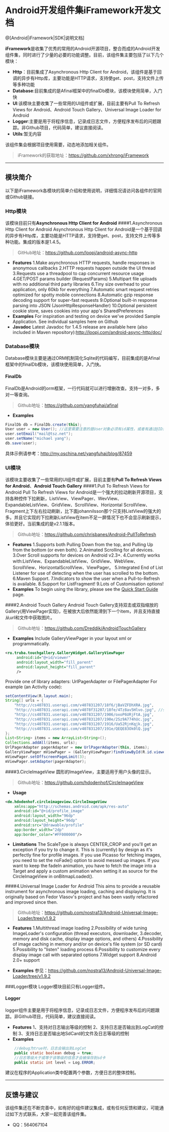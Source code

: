 # Android开发组件集iFramework开发文档

@[Android|iFramework|SDK|说明文档]

**iFramework**是收集了优秀的常用的Android开源项目，整合而成的Android开发组件集，同时进行了少量的必要的功能调整。目前，该组件集主要包括了以下几个模块：
- **Http**：目前集成了Asynchronous Http Client for Android，该组件是基于回调的异步有Http库，主要功能是HTTP请求，支持使get、post，支持文件上传等多种功能
- **Database**:目前集成的是Afinal框架中的finalDb模块，该模块使用简单，入门快
- **UI**:该模块主要收集了一些常用的UI组件或扩展，目前主要有Pull To Refresh Views for Android、Android Touch Gallery、Universal Image Loader for Android
- **Logger**:主要是用于将程序信息，记录成日志文件，方便程序发布后的问题跟踪。非Github项目，代码简单，建议直接阅读。
- **Utils**:暂无内容


该组件集会根据项目使用需要，动态地添加相关组件。
> iFramework的获取地址：https://github.com/xhrong/iFramework


-------------------

## 模块简介

以下是iFramework各模块的简单介绍和使用说明，详细情况请访问各组件的官网或Github链接。 

### Http模块
该模块目前只有**Asynchronous Http Client for Android**
####1.Asynchronous Http Client for Android
Asynchronous Http Client for Android是一个基于回调的异步有Http库，主要功能是HTTP请求，支持使get、post，支持文件上传等多种功能。集成的版本是1.4.5。
> GitHub地址：https://github.com/loopj/android-async-http

- **Features**
1.Make asynchronous HTTP requests, handle responses in anonymous callbacks
2.HTTP requests happen outside the UI thread
3.Requests use a threadpool to cap concurrent resource usage
4.GET/POST params builder (RequestParams)
5.Multipart file uploads with no additional third party libraries
6.Tiny size overhead to your application, only 60kb for everything
7.Automatic smart request retries optimized for spotty mobile connections
8.Automatic gzip response decoding support for super-fast requests
9.Optional built-in response parsing into JSON (JsonHttpResponseHandler)
10.Optional persistent cookie store, saves cookies into your app's SharedPreferences
- **Examples**
For inspiration and testing on device we've provided Sample Application.
See individual samples here on Github
- **Javadoc**
Latest Javadoc for 1.4.5 release are available here (also included in Maven repository):http://loopj.com/android-async-http/doc/

### Database模块
Database模块主要是通过ORM机制简化Sqlite的代码编写，目前集成的是Afinal框架中的finalDb模块，该模块使用简单，入门快。
#### FinalDb
FinalDb是Android的orm框架，一行代码就可以进行增删改查。支持一对多，多对一等查询。
> Github地址：https://github.com/yangfuhai/afinal

- **Examples**
```java
FinalDb db = FinalDb.create(this);
User user = new User(); //这里需要注意的是User对象必须有id属性，或者有通过@ID注解的属性
user.setEmail("mail@tsz.net");
user.setName("michael yang");
db.save(user);
```
具体示例请参考：http://my.oschina.net/yangfuhai/blog/87459

### UI模块
该模块主要收集了一些常用的UI组件或扩展，目前主要有**Pull To Refresh Views for Android**、**Android Touch Gallery**
####1.Pull To Refresh Views for Android
Pull To Refresh Views for Android是一个强大的拉动刷新开源项目，支持各种控件下拉刷新，ListView、ViewPager、WevView、ExpandableListView、GridView、ScrollView、Horizontal ScrollView、Fragment上下左右拉动刷新，比下面johannilsson那个只支持ListView的强大的多。并且它实现的下拉刷新ListView在item不足一屏情况下也不会显示刷新提示，体验更好。当前集成的是v2.1.1版本。
> Github地址：https://github.com/chrisbanes/Android-PullToRefresh

- **Features**
1.Supports both Pulling Down from the top, and Pulling Up from the bottom (or even both).
2.Animated Scrolling for all devices.
3.Over Scroll supports for devices on Android v2.3+.
4.Currently works with:ListView、ExpandableListView、GridView、WebView、ScrollView、HorizontalScrollView、ViewPager。
5.Integrated End of List Listener for use of detecting when the user has scrolled to the bottom.
6.Maven Support.
7.Indicators to show the user when a Pull-to-Refresh is available.
8.Support for ListFragment!
9.Lots of Customisation options!
- **Examples**
To begin using the library, please see the [Quick Start Guide](https://github.com/chrisbanes/Android-PullToRefresh/wiki/Quick-Start-Guide) page.

####2.Android Touch Gallery
Android Touch Gallery支持双击或双指缩放的Gallery(用ViewPager实现)，在被放大后依然能滑到下一个item，并且支持直接从url和文件中获取图片。
> Github地址：https://github.com/Dreddik/AndroidTouchGallery

- **Examples**
Include GalleryViewPager in your layout xml or programmatically.
```xml
<ru.truba.touchgallery.GalleryWidget.GalleryViewPager
     android:id="@+id/viewer"
     android:layout_width="fill_parent"
     android:layout_height="fill_parent"
     />
```
Provide one of library adapters: UrlPagerAdapter or FilePagerAdapter For example (an Activity code):
```java
setContentView(R.layout.main);
String[] urls = {
    "http://cs407831.userapi.com/v407831207/18f6/jBaVZFDhXRA.jpg",
    "http://cs407831.userapi.com/v4078f31207/18fe/4Tz8av5Hlvo.jpg", //special url with error
    "http://cs407831.userapi.com/v407831207/1906/oxoP6URjFtA.jpg",
    "http://cs407831.userapi.com/v407831207/190e/2Sz9A774hUc.jpg",
    "http://cs407831.userapi.com/v407831207/1916/Ua52RjnKqjk.jpg",
    "http://cs407831.userapi.com/v407831207/191e/QEQE83Ok0lQ.jpg"
};
List<String> items = new ArrayList<String>();
Collections.addAll(items, urls);
UrlPagerAdapter pagerAdapter = new UrlPagerAdapter(this, items);  
GalleryViewPager mViewPager = (GalleryViewPager)findViewById(R.id.viewer);
mViewPager.setOffscreenPageLimit(3);
mViewPager.setAdapter(pagerAdapter);
```


####3.CircleImageView
圆形的ImageView，主要适用于用户头像的显示。
> Github地址：https://github.com/hdodenhof/CircleImageView

- **Usage**
```xml
<de.hdodenhof.circleimageview.CircleImageView
    xmlns:app="http://schemas.android.com/apk/res-auto"
    android:id="@+id/profile_image"
    android:layout_width="96dp"
    android:layout_height="96dp"
    android:src="@drawable/profile"
    app:border_width="2dp"
    app:border_color="#FF000000"/>
```
- **Limitations**
The ScaleType is always CENTER_CROP and you'll get an exception if you try to change it. This is (currently) by design as it's perfectly fine for profile images.
If you use Picasso for fetching images, you need to set the noFade() option to avoid messed up images. If you want to keep the fadeIn animation, you have to fetch the image into a Target and apply a custom animation when setting it as source for the CircleImageView in onBitmapLoaded().

####4.Universal Image Loader for Android
This aims to provide a reusable instrument for asynchronous image loading, caching and displaying. It is originally based on Fedor Vlasov's project and has been vastly refactored and improved since then.
> Github地址：https://github.com/nostra13/Android-Universal-Image-Loader/tree/v1.9.2

- **Features**
1.Multithread image loading
2.Possibility of wide tuning ImageLoader's configuration (thread executors, downloader, 3.decoder, memory and disk cache, display image options, and others)
4.Possibility of image caching in memory and/or on device's file system (or SD card)
5.Possibility to "listen" loading process
6.Possibility to customize every display image call with separated options
7.Widget support
8.Android 2.0+ support

- **Examples**
参见：https://github.com/nostra13/Android-Universal-Image-Loader/tree/v1.9.2

###Logger模块
Logger模块目前只有Logger组件。
#### Logger
logger组件主要是用于将程序信息，记录成日志文件，方便程序发布后的问题跟踪。非Github项目，代码简单，建议直接阅读。
- **Features**
1、支持对日志输出等级的控制
2、支持日志是否输出到LogCat的控制
3、支持日志是否输出地SdCard的文件及日志等级的控制
- **Examples**
```java
	//debug为true时，日志会输出到LogCat
	public static boolean debug = true;
	//日志等级大于或等于该等级的信息才会被保存到sd卡
	public static int level = Log.ERROR; 
```
建议在程序的Application类中配置两个参数，方便日志的整体控制。

-------
## 反馈与建议
该组件集还在不断完善中，如有好的组件建议集成，或有任何反馈和建议，可能通过如下方式联系，大家一起完善该组件集。
- QQ：564067104


